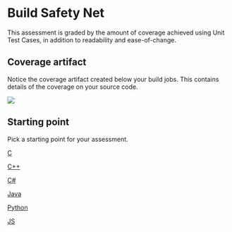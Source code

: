 # Build Safety Net 

This assessment is graded by the amount of coverage achieved using Unit Test Cases, in addition to readability and ease-of-change.

## Coverage artifact

Notice the coverage artifact created below your build jobs. This contains details of the coverage on your source code.

![](images/coverage-artifact.png)

## Starting point

Pick a starting point for your assessment.

[C](https://classroom.github.com/a/A5wv3oDr)

[C++](https://classroom.github.com/a/leuf1qsn)

[C#](https://classroom.github.com/a/My39z5Gd)

[Java](https://classroom.github.com/a/2JiSXPrF)

[Python](https://classroom.github.com/a/Bfa0mJ_V)

[JS](https://classroom.github.com/a/-p7OQki3)

